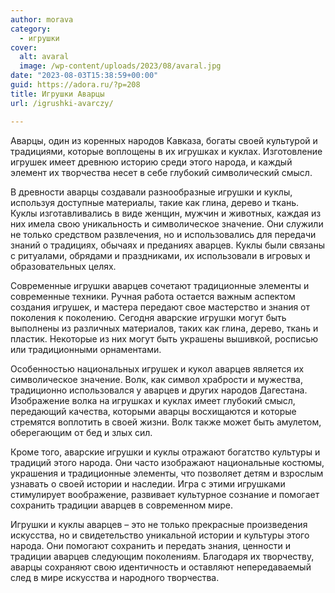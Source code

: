 ```yaml
---
author: morava
category:
  - игрушки
cover:
  alt: avaral
  image: /wp-content/uploads/2023/08/avaral.jpg
date: "2023-08-03T15:38:59+00:00"
guid: https://adora.ru/?p=208
title: Игрушки Аварцы
url: /igrushki-avarczy/

---
```

Аварцы, один из коренных народов Кавказа, богаты своей культурой и традициями, которые воплощены в их игрушках и куклах. Изготовление игрушек имеет древнюю историю среди этого народа, и каждый элемент их творчества несет в себе глубокий символический смысл.

В древности аварцы создавали разнообразные игрушки и куклы, используя доступные материалы, такие как глина, дерево и ткань. Куклы изготавливались в виде женщин, мужчин и животных, каждая из них имела свою уникальность и символическое значение. Они служили не только средством развлечения, но и использовались для передачи знаний о традициях, обычаях и преданиях аварцев. Куклы были связаны с ритуалами, обрядами и праздниками, их использовали в игровых и образовательных целях.

Современные игрушки аварцев сочетают традиционные элементы и современные техники. Ручная работа остается важным аспектом создания игрушек, и мастера передают свое мастерство и знания от поколения к поколению. Сегодня аварские игрушки могут быть выполнены из различных материалов, таких как глина, дерево, ткань и пластик. Некоторые из них могут быть украшены вышивкой, росписью или традиционными орнаментами.

Особенностью национальных игрушек и кукол аварцев является их символическое значение. Волк, как символ храбрости и мужества, традиционно использовался у аварцев и других народов Дагестана. Изображение волка на игрушках и куклах имеет глубокий смысл, передающий качества, которыми аварцы восхищаются и которые стремятся воплотить в своей жизни. Волк также может быть амулетом, оберегающим от бед и злых сил.

Кроме того, аварские игрушки и куклы отражают богатство культуры и традиций этого народа. Они часто изображают национальные костюмы, украшения и традиционные элементы, что позволяет детям и взрослым узнавать о своей истории и наследии. Игра с этими игрушками стимулирует воображение, развивает культурное сознание и помогает сохранить традиции аварцев в современном мире.

Игрушки и куклы аварцев – это не только прекрасные произведения искусства, но и свидетельство уникальной истории и культуры этого народа. Они помогают сохранить и передать знания, ценности и традиции аварцев следующим поколениям. Благодаря их творчеству, аварцы сохраняют свою идентичность и оставляют непередаваемый след в мире искусства и народного творчества.
